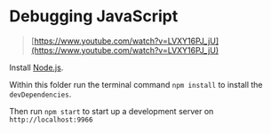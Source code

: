 # Debugging JavaScript

> [https://www.youtube.com/watch?v=LVXY16PJ_jU](https://www.youtube.com/watch?v=LVXY16PJ_jU)

Install [Node.js](https://nodejs.org).

Within this folder run the terminal command `npm install` to install the
`devDependencies`.

Then run `npm start` to start up a development server on `http://localhost:9966`
